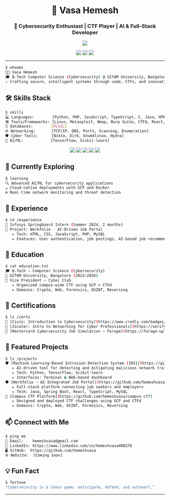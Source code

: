 <h1 align="center">👋 Vasa Hemesh</h1>
<h3 align="center">🚀 Cybersecurity Enthusiast | CTF Player | AI & Full-Stack Developer</h3>

<p align="center">
  <img src="https://readme-typing-svg.herokuapp.com/?lines=Computer+Science+Student+%7C+Cyber+Security+Specialist;CTF+Player+%7C+AI+Enthusiast+%7C+Linux+Lover;Building+Secure+%26+Intelligent+Systems¢er=true&width=800&height=45&color=58A6FF&vCenter=true" />
</p>

<p align="center">
  <a href="https://github.com/KiRa-Hem"><img src="https://img.shields.io/badge/GitHub-181717?logo=github&logoColor=white&style=flat-square" /></a>
  <a href="https://www.linkedin.com/in/hemeshvasa400276"><img src="https://img.shields.io/badge/LinkedIn-0077B5?logo=linkedin&logoColor=white&style=flat-square" /></a>
  <a href="mailto:hemeshvasa@gmail.com"><img src="https://img.shields.io/badge/Email-D14836?logo=gmail&logoColor=white&style=flat-square" /></a>
</p>

---

```bash
$ whoami
👨‍💻 Vasa Hemesh
🎓 B.Tech Computer Science (Cybersecurity) @ GITAM University, Bangalore (2022–2026)
⚔️ Crafting secure, intelligent systems through code, CTFs, and innovative solutions
```

## 🛠️ Skills Stack
```bash
$ skills
💻 Languages:        [Python, PHP, JavaScript, TypeScript, C, Java, HTML, CSS]
🛠️ Tools/Frameworks: [Linux, Metasploit, Nmap, Burp Suite, CTFd, React, Spring Boot, GCP, Docker]
🗄️ Databases:        [MySQL]
🌐 Networking:       [TCP/IP, DNS, Ports, Scanning, Enumeration]
🛡️ Cyber Tools:      [Nikto, Dirb, Enum4linux, Hydra]
🤖 AI/ML:            [TensorFlow, Scikit-learn]
```

<p align="center">
  <img src="https://img.shields.io/badge/Python-3776AB?logo=python&logoColor=white&style=flat-square" />
  <img src="https://img.shields.io/badge/JavaScript-F7DF1E?logo=javascript&logoColor=black&style=flat-square" />
  <img src="https://img.shields.io/badge/React-61DAFB?logo=react&logoColor=black&style=flat-square" />
  <img src="https://img.shields.io/badge/Linux-FCC624?logo=linux&logoColor=black&style=flat-square" />
  <img src="https://img.shields.io/badge/GCP-4285F4?logo=google-cloud&logoColor=white&style=flat-square" />
</p>

## 🌱 Currently Exploring
```bash
$ learning
🔍 Advanced AI/ML for cybersecurity applications
☁️ Cloud-native deployments with GCP and Docker
⚙️ Real-time network monitoring and threat detection
```

## 💼 Experience
```bash
$ cd /experience
🧩 Infosys Springboard Intern (Summer 2024, 2 months)
📁 Project: Workfolio - AI-Driven Job Portal
   ▸ Tech: HTML, CSS, JavaScript, PHP, MySQL
   ▸ Features: User authentication, job postings, AI-based job recommendation system
```

## 🧠 Education
```bash
$ cat education.txt
🎓 B.Tech – Computer Science (Cybersecurity)
🏫 GITAM University, Bangalore (2022–2026)
🌟 Vice President – CySec Club
   ▸ Organized campus-wide CTF using GCP + CTFd
   ▸ Domains: Crypto, Web, Forensics, OSINT, Reversing
```

## 🏅 Certifications
```bash
$ ls /certs
📜 [Cisco: Introduction to Cybersecurity](https://www.credly.com/badges/bfec1b74-6d74-4fdd-a920-77e587ae1d27)
📜 [Zscaler: Intro to Networking for Cyber Professionals](https://verify.skilljar.com/c/bcoucjwwckjq)
📜 [Mastercard Cybersecurity Job Simulation – Forage](https://forage-uploads-prod.s3.amazonaws.com/completion-certificates/mastercard/vcKAB5yYAgvemepGQ_Mastercard_qaH7Wfmjnf4gYau8K_1722186349157_completion_certificate.pdf)
```

## 🚀 Featured Projects
```bash
$ ls /projects
🛡️ [Machine Learning-Based Intrusion Detection System (IDS)](https://github.com/hemeshvasa/ml-ids)
   ▸ AI-driven tool for detecting and mitigating malicious network traffic
   ▸ Tech: Python, TensorFlow, Scikit-learn
   ▸ Interfaces: Terminal & Web-based dashboard
🛡️ [Workfolio – AI-Integrated Job Portal](https://github.com/hemeshvasa/workfolio)
   ▸ Full-stack platform connecting job seekers and employers
   ▸ Tech: Java, Spring Boot, React, TypeScript, MySQL
🔐 [Campus CTF Platform](https://github.com/hemeshvasa/campus-ctf)
   ▸ Designed and deployed CTF challenges using GCP and CTFd
   ▸ Domains: Crypto, Web, OSINT, Forensics, Reversing
```

## 📫 Connect with Me
```bash
$ ping me
📧 Email:    hemeshvasa@gmail.com
🔗 LinkedIn: https://www.linkedin.com/in/hemeshvasa400276
🖥️ GitHub:  https://github.com/hemeshvasa
🌐 Website:  [Coming Soon]
```

## 💡 Fun Fact
```bash
$ fortune
"Cybersecurity is a chess game: anticipate, defend, and outsmart."
```

---
